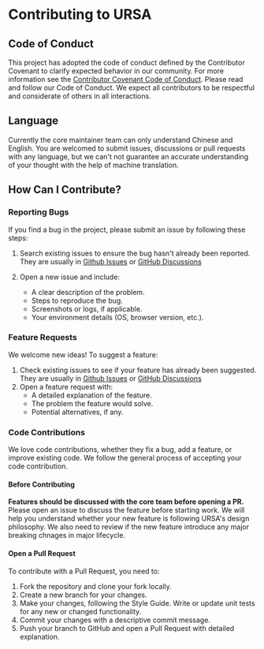 # Contributing to URSA

## Code of Conduct

This project has adopted the code of conduct defined by the Contributor Covenant to clarify expected behavior in our community. For more information see the [Contributor Covenant Code of Conduct](https://www.contributor-covenant.org). 
Please read and follow our Code of Conduct. We expect all contributors to be respectful and considerate of others in all interactions.

## Language

Currently the core maintainer team can only understand Chinese and English. You are welcomed to submit issues, discussions or pull requests with any language, but we can't not guarantee an accurate understanding of your thought with the help of machine translation. 

## How Can I Contribute?

### Reporting Bugs

If you find a bug in the project, please submit an issue by following these steps:

1. Search existing issues to ensure the bug hasn't already been reported. They are usually in [Github Issues](https://github.com/irihitech/Ursa.Avalonia/issues) or [GitHub Discussions](https://github.com/irihitech/Ursa.Avalonia/discussions)

3. Open a new issue and include:
    * A clear description of the problem.
    * Steps to reproduce the bug.
    * Screenshots or logs, if applicable.
    * Your environment details (OS, browser version, etc.).
      
### Feature Requests

We welcome new ideas! To suggest a feature:

1. Check existing issues to see if your feature has already been suggested. They are usually in [Github Issues](https://github.com/irihitech/Ursa.Avalonia/issues) or [GitHub Discussions](https://github.com/irihitech/Ursa.Avalonia/discussions)
2. Open a feature request with:
    * A detailed explanation of the feature.
    * The problem the feature would solve.
    * Potential alternatives, if any.

### Code Contributions

We love code contributions, whether they fix a bug, add a feature, or improve existing code. We follow the general process of accepting your code contribution. 

#### Before Contributing

**Features should be discussed with the core team before opening a PR.** Please open an issue to discuss the feature before starting work. We will help you understand whether your new feature is following URSA's design philosophy. We also need to review if the new feature introduce any major breaking chnages in major lifecycle. 

#### Open a Pull Request

To contribute with a Pull Request, you need to:

1. Fork the repository and clone your fork locally.
2. Create a new branch for your changes.
3. Make your changes, following the Style Guide. Write or update unit tests for any new or changed functionality.
4. Commit your changes with a descriptive commit message.
5. Push your branch to GitHub and open a Pull Request with detailed explanation.




